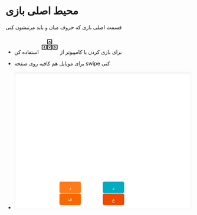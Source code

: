 # محیط اصلی بازی

قسمت اصلی بازی که حروف میان و باید مرتبشون کنی

-   برای بازی کردن با کامپیوتر از ![arrow keys](../../images/arrow-keys.png) استفاده کن

-   برای موبایل هم کافیه روی صفحه swipe کنی

-   ![category](../../images/enviroments/6-main-game.png)
